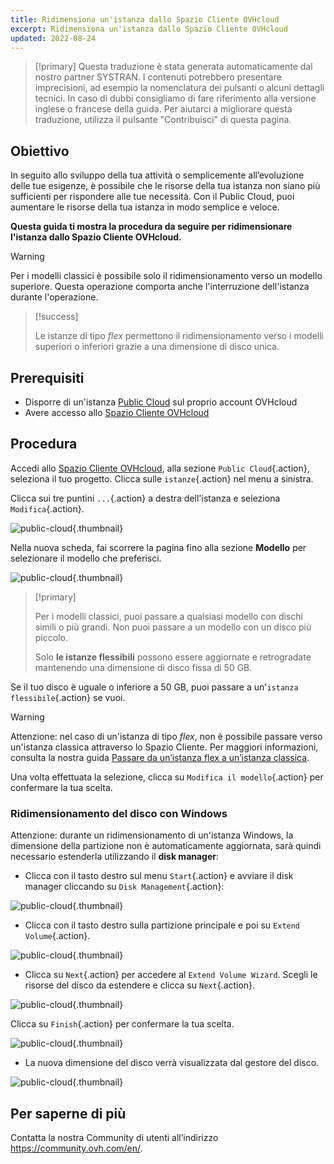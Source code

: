 ```yaml
---
title: Ridimensiona un'istanza dallo Spazio Cliente OVHcloud
excerpt: Ridimensiona un'istanza dallo Spazio Cliente OVHcloud
updated: 2022-08-24
---
```


> [!primary]
> Questa traduzione è stata generata automaticamente dal nostro partner SYSTRAN. I contenuti potrebbero presentare imprecisioni, ad esempio la nomenclatura dei pulsanti o alcuni dettagli tecnici. In caso di dubbi consigliamo di fare riferimento alla versione inglese o francese della guida. Per aiutarci a migliorare questa traduzione, utilizza il pulsante "Contribuisci" di questa pagina.
>

## Obiettivo

In seguito allo sviluppo della tua attività o semplicemente all’evoluzione delle tue esigenze, è possibile che le risorse della tua istanza non siano più sufficienti per rispondere alle tue necessità. Con il Public Cloud, puoi aumentare le risorse della tua istanza in modo semplice e veloce.

**Questa guida ti mostra la procedura da seguire per ridimensionare l'istanza dallo Spazio Cliente OVHcloud.**

> [!warning]
>
> Per i modelli classici è possibile solo il ridimensionamento verso un modello superiore.
> Questa operazione comporta anche l'interruzione dell'istanza durante l'operazione.
> 

> [!success]
>
> Le istanze di tipo *flex* permettono il ridimensionamento verso i modelli superiori o inferiori grazie a una dimensione di disco unica.
> 

## Prerequisiti

- Disporre di un'istanza [Public Cloud](https://www.ovhcloud.com/it/public-cloud/) sul proprio account OVHcloud
- Avere accesso allo [Spazio Cliente OVHcloud](https://www.ovh.com/auth/?action=gotomanager&from=https://www.ovh.it/&ovhSubsidiary=it)

## Procedura

Accedi allo [Spazio Cliente OVHcloud](https://www.ovh.com/auth/?action=gotomanager&from=https://www.ovh.it/&ovhSubsidiary=it), alla sezione `Public Cloud`{.action}, seleziona il tuo progetto. Clicca sulle `istanze`{.action} nel menu a sinistra. 

Clicca sui tre puntini `...`{.action} a destra dell'istanza e seleziona `Modifica`{.action}.

![public-cloud](editinstance.png){.thumbnail}

Nella nuova scheda, fai scorrere la pagina fino alla sezione **Modello** per selezionare il modello che preferisci.

![public-cloud](images_template.png){.thumbnail}

> [!primary]
>
> Per i modelli classici, puoi passare a qualsiasi modello con dischi simili o più grandi. Non puoi passare a un modello con un disco più piccolo.<br/>
>
> Solo **le istanze flessibili** possono essere aggiornate e retrogradate mantenendo una dimensione di disco fissa di 50 GB.
>

Se il tuo disco è uguale o inferiore a 50 GB, puoi passare a un'`istanza flessibile`{.action} se vuoi.

> [!warning]
> Attenzione: nel caso di un'istanza di tipo *flex*, non è possibile passare verso un'istanza classica attraverso lo Spazio Cliente. Per maggiori informazioni, consulta la nostra guida [Passare da un’istanza flex a un’istanza classica](revert_a_flex_instance1.).
>

Una volta effettuata la selezione, clicca su `Modifica il modello`{.action} per confermare la tua scelta.

### Ridimensionamento del disco con Windows

Attenzione: durante un ridimensionamento di un'istanza Windows, la dimensione della partizione non è automaticamente aggiornata, sarà quindi necessario estenderla utilizzando il **disk manager**:

- Clicca con il tasto destro sul menu `Start`{.action} e avviare il disk manager cliccando su `Disk Management`{.action}:

![public-cloud](images_2980.png){.thumbnail}

- Clicca con il tasto destro sulla partizione principale e poi su `Extend Volume`{.action}.

![public-cloud](images_2981a.png){.thumbnail}

- Clicca su `Next`{.action} per accedere al `Extend Volume Wizard`. Scegli le risorse del disco da estendere e clicca su `Next`{.action}. 

![public-cloud](images_2978a.png){.thumbnail}

Clicca su `Finish`{.action} per confermare la tua scelta.

![public-cloud](images_wizard2021.png){.thumbnail}

- La nuova dimensione del disco verrà visualizzata dal gestore del disco.

![public-cloud](images_2979.png){.thumbnail}

## Per saperne di più

Contatta la nostra Community di utenti all’indirizzo <https://community.ovh.com/en/>.